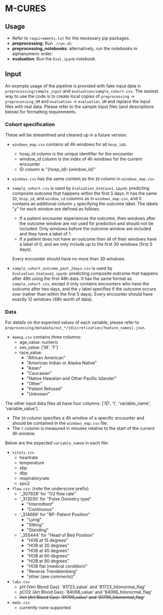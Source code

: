 # M-CURES

## Usage
- Refer to `requirements.txt` for the necessary pip packages. 
- **preprocessing**: Run `./run.sh`.
- **preprocessing_notebooks**: alternatively, run the notebooks in alphanumeric order. 
- **evaluation**: Run the `Eval.ipynb` notebook. 

## Input
An example usage of the pipeline is provided with fake input data in `preprocessing/sample_input` and `evaluation/sample_cohort.csv`. The easiest way to use the code is to create local copies of `preprocessing` -> `preprocessing_UM` and `evaluation` -> `evaluation_UM` and replace the input files with real data. Please refer to the sample input files (and descriptions below) for formatting requirements. 


### Cohort specification
These will be streamlined and cleaned up in a future version. 
- `windows_map.csv` contains all 4h windows for all `hosp_id`s. 
    - hosp_id column is the unique identifier for the encounter
    - window_id column is the index of 4h windows for the current encounter
    - ID column is "{hosp_id}-{window_id}"
- `windows.csv` has the same content as the `ID` column in `windows_map.csv`
- `sample_cohort.csv` is used by `Evaluation_UseCase1.ipynb`: predicting composite outcome that happens within the first 5 days. It has the same `ID`, `hosp_id`, and `window_id` columns as in `windows_map.csv`, and it contains an additional column `y` specifying the outcome label. The labels "y" for each window are defined as follows: 
    - If a patient encounter experiences the outcome, then windows after the outcome window are not used for prediction and should not be included. Only windows before the outcome window are included and they have a label of 1. 
    - If a patient does not have an outcome then all of their windows have a label of 0, and we only include up to the first 30 windows (first 5 days). 
    
    Every encounter should have no more than 30 windows. 
    
- `sample_cohort_outcome_past_2days.csv` is used by `Evaluation_UseCase2.ipynb`: predicting composite outcome that happens after 48h using the first 48h data. It has the same format as `sample_cohort.csv`, except it only contains encounters who have the outcome after two days, and the `y` label specifies if the outcome occurs _ever_ (rather than within the first 5 days). Every encounter should have exactly 12 windows (48h worth of data). 


### Data
For details on the expected values of each variable, please refer to `preprocessing/metadata/out_*/{discretization|feature_names}.json`. 

- `demog.csv` contains three columns:
    - age_value: numeric
    - sex_value: ['M', 'F']
    - race_value: 
        - "African American"
        - "American Indian or Alaska Native"
        - "Asian"
        - "Caucasian"
        - "Native Hawaiian and Other Pacific Islander"
        - "Other"
        - "Patient Refused"
        - "Unknown"

The other input data files all have four columns: ['ID', 't', 'variable_name', 'variable_value']. 
- The `ID` column specifies a 4h window of a specific encounter and should be contained in the `windows_map.csv` file. 
- The `t` column is measured in minutes relative to the start of the current 4h window. 

Below are the expected `variable_name`s in each file:
- `vitals.csv`
    - heartrate
    - temperature
    - sbp
    - dbp
    - respiratoryrate
    - spo2
- `flow.csv`: (note the underscore prefix)
    - '_307928' for "O2 flow rate"
    - '_313030' for "Pulse Oximetry type"
        - "Intermittent"
        - "Continuous"
    - '_314689' for "BP: Patient Position"
        - "Lying"
        - "Sitting"
        - "Standing"
    - '_355444' for "Head of Bed Position"
        - "HOB at 15 degrees"
        - "HOB at 30 degrees"
        - "HOB at 45 degrees"
        - "HOB at 60 degrees"
        - "HOB at 90 degrees"
        - "HOB flat (medical condition)"
        - "Reverse Trendelenberg"
        - "other (see comments)"
- `labs.csv`
    - pH (Ven Blood Gas): '81723_value' and '81723_hilonormal_flag'
    - pCO2 (Art Blood Gas): '84066_value' and '84066_hilonormal_flag'
    - ~~Hct (Art Blood Gas): '81799_value' and '81799_hilonormal_flag'~~
- `meds.csv`
    - currently none supported
